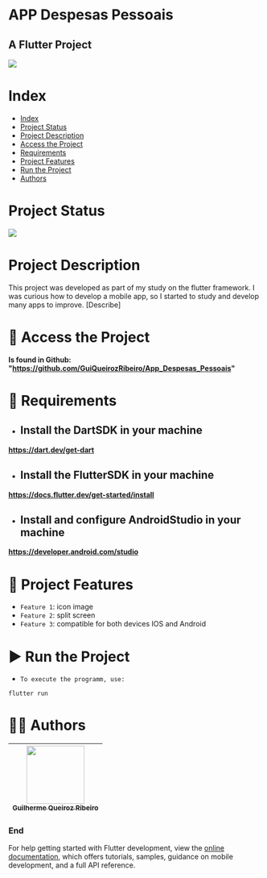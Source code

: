 APP Despesas Pessoais
==========
## A Flutter Project

![](https://play-lh.googleusercontent.com/Qzu99Wi_p57U5HfS9_xKyETNZvG5-qWKviTNXmjtzK7JbaUEtj3IVTE6-oq8onkIFdhW)

# Index

* [Index](#index)
* [Project Status](#project-status)
* [Project Description](#project-description)
* [Access the Project](#-access-the-project)
* [Requirements](#-requirements)
* [Project Features](#-project-features)
* [Run the Project](#-run-the-project)
* [Authors](#-authors)

# Project Status

![](https://img.shields.io/badge/state-success-brightgreen/github/deployments/:user/:repo/:environment)

# Project Description

This project was developed as part of my study on the flutter framework. I was curious how to develop a mobile app, so I started to study and develop many apps to improve. [Describe]

# 📁 Access the Project

**Is found in Github: "https://github.com/GuiQueirozRibeiro/App_Despesas_Pessoais"**

# 📝 Requirements

- ## Install the DartSDK in your machine

**https://dart.dev/get-dart**

- ## Install the FlutterSDK in your machine

**https://docs.flutter.dev/get-started/install**
 
 - ## Install and configure AndroidStudio in your machine

 **https://developer.android.com/studio**

# 🔨 Project Features

- `Feature 1`: icon image
- `Feature 2`: split screen 
- `Feature 3`: compatible for both devices IOS and Android

# ▶ Run the Project

- `To execute the programm, use:`

```console
flutter run
```

# 👨‍💻 Authors

| [<img src="https://avatars.githubusercontent.com/u/70274921?s=400&u=c1688d6fcd13223bfe1093c6d16b3b6b646545fe&v=4" width=115><br><sub>Guilherme Queiroz Ribeiro</sub>](https://github.com/Gui1111RIbeiro)
| :---: |

### End

For help getting started with Flutter development, view the
[online documentation](https://docs.flutter.dev/), which offers tutorials,
samples, guidance on mobile development, and a full API reference.
